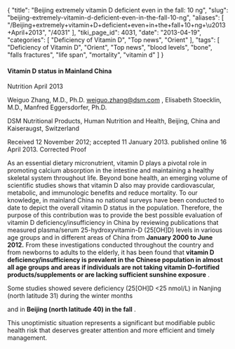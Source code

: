 {
    "title": "Beijing extremely vitamin D deficient even in the fall: 10 ng",
    "slug": "beijing-extremely-vitamin-d-deficient-even-in-the-fall-10-ng",
    "aliases": [
        "/Beijing+extremely+vitamin+D+deficient+even+in+the+fall+10+ng+\u2013+April+2013",
        "/4031"
    ],
    "tiki_page_id": 4031,
    "date": "2013-04-19",
    "categories": [
        "Deficiency of Vitamin D",
        "Top news",
        "Orient"
    ],
    "tags": [
        "Deficiency of Vitamin D",
        "Orient",
        "Top news",
        "blood levels",
        "bone",
        "falls fractures",
        "life span",
        "mortality",
        "vitamin d"
    ]
}


#### Vitamin D status in Mainland China

Nutrition April 2013

Weiguo Zhang, M.D., Ph.D. weiguo.zhang@dsm.com ,    Elisabeth Stoecklin, M.D.,    Manfred Eggersdorfer, Ph.D.

DSM Nutritional Products, Human Nutrition and Health, Beijing, China and Kaiseraugst, Switzerland

Received 12 November 2012; accepted 11 January 2013. published online 16 April 2013. Corrected Proof

As an essential dietary micronutrient, vitamin D plays a pivotal role in promoting calcium absorption in the intestine and maintaining a healthy skeletal system throughout life. Beyond bone health, an emerging volume of scientific studies shows that vitamin D also may provide cardiovascular, metabolic, and immunologic benefits and reduce mortality. To our knowledge, in mainland China no national surveys have been conducted to date to depict the overall vitamin D status in the population. Therefore, the purpose of this contribution was to provide the best possible evaluation of vitamin D deficiency/insufficiency in China by reviewing publications that measured plasma/serum 25-hydroxyvitamin-D (25<span>[OH]</span>D) levels in various age groups and in different areas of China from  **January 2000 to June 2012.**  From these investigations conducted throughout the country and from newborns to adults to the elderly, it has been found that  **vitamin D deficiency/insufficiency is prevalent in the Chinese population in almost all age groups and areas if individuals are not taking vitamin D–fortified products/supplements or are lacking sufficient sunshine exposure** .  

Some studies showed severe deficiency (25<span>[OH]</span>D <25 nmol/L) in Nanjing (north latitude 31) during the winter months

and in  **Beijing (north latitude 40) in the fall** . 

This unoptimistic situation represents a significant but modifiable public health risk that deserves greater attention and more efficient and timely management.